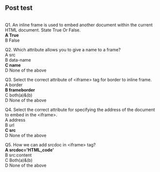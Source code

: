 ## Post test
<br>
Q1. An inline frame is used to embed another document within the current HTML document. State True Or False.<br>
<b>A  True<br></b>
B   False<br>

Q2.  Which attribute allows you to give a name to a frame?<br>
A  src<br>
B   data-name<br>
<b>C  name</b><br>
D  None of the above<br>

Q3. Select the correct attribute of &lt;iframe&gt; tag for border to inline frame.<br>
A  border<br>
<b>B  frameborder</b><br>
C  both(a)&(b)<br>
D  None of the above<br>


Q4. Select the correct attribute for specifying the address of the document to embed in the &lt;iframe&gt;.<br>
A  address<br>
B  url<br>
<b>C  src</b><br>
D  None of the above<br>

Q5. How we can add srcdoc in &lt;iframe&gt; tag?<br>
<b>A  srcdoc='HTML_code'</b> <br>
B  src:content<br>
C  Both(a)&(b)<br>
D  None of the above<br>
